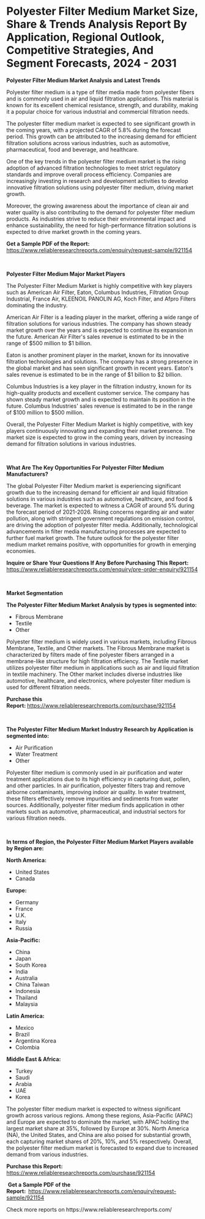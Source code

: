 <p><h1>Polyester Filter Medium Market Size, Share & Trends Analysis Report By Application, Regional Outlook, Competitive Strategies, And Segment Forecasts, 2024 - 2031</h1></p><p><strong>Polyester Filter Medium Market Analysis and Latest Trends</strong></p>
<p><p>Polyester filter medium is a type of filter media made from polyester fibers and is commonly used in air and liquid filtration applications. This material is known for its excellent chemical resistance, strength, and durability, making it a popular choice for various industrial and commercial filtration needs.</p><p>The polyester filter medium market is expected to see significant growth in the coming years, with a projected CAGR of 5.8% during the forecast period. This growth can be attributed to the increasing demand for efficient filtration solutions across various industries, such as automotive, pharmaceutical, food and beverage, and healthcare.</p><p>One of the key trends in the polyester filter medium market is the rising adoption of advanced filtration technologies to meet strict regulatory standards and improve overall process efficiency. Companies are increasingly investing in research and development activities to develop innovative filtration solutions using polyester filter medium, driving market growth.</p><p>Moreover, the growing awareness about the importance of clean air and water quality is also contributing to the demand for polyester filter medium products. As industries strive to reduce their environmental impact and enhance sustainability, the need for high-performance filtration solutions is expected to drive market growth in the coming years.</p></p>
<p><strong>Get a Sample PDF of the Report:&nbsp;</strong> <a href="https://www.reliableresearchreports.com/enquiry/request-sample/921154">https://www.reliableresearchreports.com/enquiry/request-sample/921154</a></p>
<p>&nbsp;</p>
<p><strong>Polyester Filter Medium Major Market Players</strong></p>
<p><p>The Polyester Filter Medium Market is highly competitive with key players such as American Air Filter, Eaton, Columbus Industries, Filtration Group Industrial, France Air, KLEENOIL PANOLIN AG, Koch Filter, and Afpro Filters dominating the industry.</p><p>American Air Filter is a leading player in the market, offering a wide range of filtration solutions for various industries. The company has shown steady market growth over the years and is expected to continue its expansion in the future. American Air Filter's sales revenue is estimated to be in the range of $500 million to $1 billion.</p><p>Eaton is another prominent player in the market, known for its innovative filtration technologies and solutions. The company has a strong presence in the global market and has seen significant growth in recent years. Eaton's sales revenue is estimated to be in the range of $1 billion to $2 billion.</p><p>Columbus Industries is a key player in the filtration industry, known for its high-quality products and excellent customer service. The company has shown steady market growth and is expected to maintain its position in the future. Columbus Industries' sales revenue is estimated to be in the range of $100 million to $500 million.</p><p>Overall, the Polyester Filter Medium Market is highly competitive, with key players continuously innovating and expanding their market presence. The market size is expected to grow in the coming years, driven by increasing demand for filtration solutions in various industries.</p></p>
<p>&nbsp;</p>
<p><strong>What Are The Key Opportunities For Polyester Filter Medium Manufacturers?</strong></p>
<p><p>The global Polyester Filter Medium market is experiencing significant growth due to the increasing demand for efficient air and liquid filtration solutions in various industries such as automotive, healthcare, and food & beverage. The market is expected to witness a CAGR of around 5% during the forecast period of 2021-2026. Rising concerns regarding air and water pollution, along with stringent government regulations on emission control, are driving the adoption of polyester filter media. Additionally, technological advancements in filter media manufacturing processes are expected to further fuel market growth. The future outlook for the polyester filter medium market remains positive, with opportunities for growth in emerging economies.</p></p>
<p><strong>Inquire or Share Your Questions If Any Before Purchasing This Report:</strong> <a href="https://www.reliableresearchreports.com/enquiry/pre-order-enquiry/921154">https://www.reliableresearchreports.com/enquiry/pre-order-enquiry/921154</a></p>
<p>&nbsp;</p>
<p><strong>Market Segmentation</strong></p>
<p><strong>The Polyester Filter Medium Market Analysis by types is segmented into:</strong></p>
<p><ul><li>Fibrous Membrane</li><li>Textile</li><li>Other</li></ul></p>
<p><p>Polyester filter medium is widely used in various markets, including Fibrous Membrane, Textile, and Other markets. The Fibrous Membrane market is characterized by filters made of fine polyester fibers arranged in a membrane-like structure for high filtration efficiency. The Textile market utilizes polyester filter medium in applications such as air and liquid filtration in textile machinery. The Other market includes diverse industries like automotive, healthcare, and electronics, where polyester filter medium is used for different filtration needs.</p></p>
<p><strong>Purchase this Report:&nbsp;</strong><a href="https://www.reliableresearchreports.com/purchase/921154">https://www.reliableresearchreports.com/purchase/921154</a></p>
<p>&nbsp;</p>
<p><strong>The Polyester Filter Medium Market Industry Research by Application is segmented into:</strong></p>
<p><ul><li>Air Purification</li><li>Water Treatment</li><li>Other</li></ul></p>
<p><p>Polyester filter medium is commonly used in air purification and water treatment applications due to its high efficiency in capturing dust, pollen, and other particles. In air purification, polyester filters trap and remove airborne contaminants, improving indoor air quality. In water treatment, these filters effectively remove impurities and sediments from water sources. Additionally, polyester filter medium finds application in other markets such as automotive, pharmaceutical, and industrial sectors for various filtration needs.</p></p>
<p>&nbsp;</p>
<p><strong>In terms of Region, the Polyester Filter Medium Market Players available by Region are:</strong></p>
<p>
    <p> <strong> North America: </strong>
        <ul>
            <li>United States</li>
            <li>Canada</li>
        </ul>
        </p> 
    <p> <strong> Europe: </strong>
        <ul>
            <li>Germany</li>
            <li>France</li>
            <li>U.K.</li>
            <li>Italy</li>
            <li>Russia</li>
        </ul>
        </p> 
    <p> <strong> Asia-Pacific: </strong>
        <ul>
            <li>China</li>
            <li>Japan</li>
            <li>South Korea</li>
            <li>India</li>
            <li>Australia</li>
            <li>China Taiwan</li>
            <li>Indonesia</li>
            <li>Thailand</li>
            <li>Malaysia</li>
        </ul>
        </p> 
    <p> <strong> Latin America: </strong>
        <ul>
            <li>Mexico</li>
            <li>Brazil</li>
            <li>Argentina Korea</li>
            <li>Colombia</li>
        </ul>
        </p> 
    <p> <strong> Middle East & Africa: </strong>
        <ul>
            <li>Turkey</li>
            <li>Saudi</li>
            <li>Arabia</li>
            <li>UAE</li>
            <li>Korea</li>
        </ul>
    </p>
    </p>
<p><p>The polyester filter medium market is expected to witness significant growth across various regions. Among these regions, Asia-Pacific (APAC) and Europe are expected to dominate the market, with APAC holding the largest market share at 35%, followed by Europe at 30%. North America (NA), the United States, and China are also poised for substantial growth, each capturing market shares of 20%, 10%, and 5% respectively. Overall, the polyester filter medium market is forecasted to expand due to increased demand from various industries.</p></p>
<p><strong>Purchase this Report: </strong><a href="https://www.reliableresearchreports.com/purchase/921154">https://www.reliableresearchreports.com/purchase/921154</a></p>
<p>&nbsp;<strong>Get a Sample PDF of the Report:&nbsp;&nbsp;</strong><a href="https://www.reliableresearchreports.com/enquiry/request-sample/921154">https://www.reliableresearchreports.com/enquiry/request-sample/921154</a></p>
<p><strong></strong></p>
<p>Check more reports on https://www.reliableresearchreports.com/</p>
